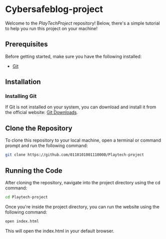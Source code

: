 # Cybersafeblog-project

Welcome to the *PlayTechProject* repository!
Below, there's a simple tutorial to help you run this project on your machine!

## Prerequisites

Before getting started, make sure you have the following installed:

- [Git](https://git-scm.com/downloads/)

## Installation

### Installing Git

If Git is not installed on your system, you can download and install it from the official website: [Git Downloads](https://git-scm.com/downloads/).

## Clone the Repository

To clone this repository to your local machine, open a terminal or command prompt and run the following command:

```bash
git clone https://github.com/0110101001110000/Playtech-project
```

## Running the Code

After cloning the repository, navigate into the project directory using the cd command:

```bash
cd Playtech-project
```

Once you're inside the project directory, you can run the website using the following command:

```bash
open index.html
```

This will open the index.html in your default browser.